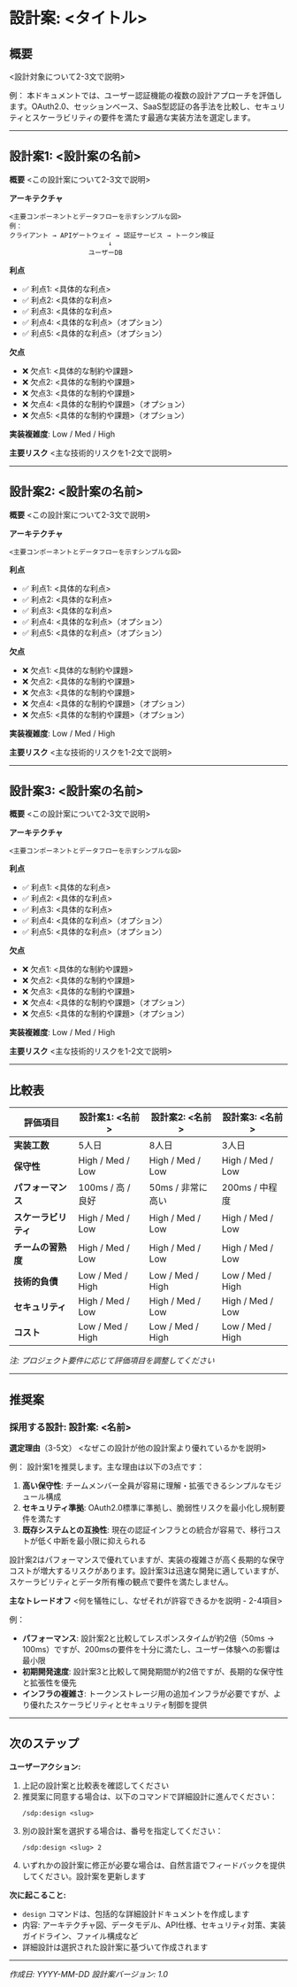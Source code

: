 # 設計案: <タイトル>

## 概要
<設計対象について2-3文で説明>

例：
本ドキュメントでは、ユーザー認証機能の複数の設計アプローチを評価します。OAuth2.0、セッションベース、SaaS型認証の各手法を比較し、セキュリティとスケーラビリティの要件を満たす最適な実装方法を選定します。

---

## 設計案1: <設計案の名前>

**概要**
<この設計案について2-3文で説明>

**アーキテクチャ**
```
<主要コンポーネントとデータフローを示すシンプルな図>
例：
クライアント → APIゲートウェイ → 認証サービス → トークン検証
                         ↓
                    ユーザーDB
```

**利点**
- ✅ 利点1: <具体的な利点>
- ✅ 利点2: <具体的な利点>
- ✅ 利点3: <具体的な利点>
- ✅ 利点4: <具体的な利点>（オプション）
- ✅ 利点5: <具体的な利点>（オプション）

**欠点**
- ❌ 欠点1: <具体的な制約や課題>
- ❌ 欠点2: <具体的な制約や課題>
- ❌ 欠点3: <具体的な制約や課題>
- ❌ 欠点4: <具体的な制約や課題>（オプション）
- ❌ 欠点5: <具体的な制約や課題>（オプション）

**実装複雑度**: Low / Med / High

**主要リスク**
<主な技術的リスクを1-2文で説明>

---

## 設計案2: <設計案の名前>

**概要**
<この設計案について2-3文で説明>

**アーキテクチャ**
```
<主要コンポーネントとデータフローを示すシンプルな図>
```

**利点**
- ✅ 利点1: <具体的な利点>
- ✅ 利点2: <具体的な利点>
- ✅ 利点3: <具体的な利点>
- ✅ 利点4: <具体的な利点>（オプション）
- ✅ 利点5: <具体的な利点>（オプション）

**欠点**
- ❌ 欠点1: <具体的な制約や課題>
- ❌ 欠点2: <具体的な制約や課題>
- ❌ 欠点3: <具体的な制約や課題>
- ❌ 欠点4: <具体的な制約や課題>（オプション）
- ❌ 欠点5: <具体的な制約や課題>（オプション）

**実装複雑度**: Low / Med / High

**主要リスク**
<主な技術的リスクを1-2文で説明>

---

## 設計案3: <設計案の名前>

**概要**
<この設計案について2-3文で説明>

**アーキテクチャ**
```
<主要コンポーネントとデータフローを示すシンプルな図>
```

**利点**
- ✅ 利点1: <具体的な利点>
- ✅ 利点2: <具体的な利点>
- ✅ 利点3: <具体的な利点>
- ✅ 利点4: <具体的な利点>（オプション）
- ✅ 利点5: <具体的な利点>（オプション）

**欠点**
- ❌ 欠点1: <具体的な制約や課題>
- ❌ 欠点2: <具体的な制約や課題>
- ❌ 欠点3: <具体的な制約や課題>
- ❌ 欠点4: <具体的な制約や課題>（オプション）
- ❌ 欠点5: <具体的な制約や課題>（オプション）

**実装複雑度**: Low / Med / High

**主要リスク**
<主な技術的リスクを1-2文で説明>

---

## 比較表

| 評価項目 | 設計案1: <名前> | 設計案2: <名前> | 設計案3: <名前> |
|----------|---------------|---------------|---------------|
| **実装工数** | 5人日 | 8人日 | 3人日 |
| **保守性** | High / Med / Low | High / Med / Low | High / Med / Low |
| **パフォーマンス** | 100ms / 高 / 良好 | 50ms / 非常に高い | 200ms / 中程度 |
| **スケーラビリティ** | High / Med / Low | High / Med / Low | High / Med / Low |
| **チームの習熟度** | High / Med / Low | High / Med / Low | High / Med / Low |
| **技術的負債** | Low / Med / High | Low / Med / High | Low / Med / High |
| **セキュリティ** | High / Med / Low | High / Med / Low | High / Med / Low |
| **コスト** | Low / Med / High | Low / Med / High | Low / Med / High |

*注: プロジェクト要件に応じて評価項目を調整してください*

---

## 推奨案

### 採用する設計: 設計案<N>: <名前>

**選定理由**（3-5文）
<なぜこの設計が他の設計案より優れているかを説明>

例：
設計案1を推奨します。主な理由は以下の3点です：
1. **高い保守性**: チームメンバー全員が容易に理解・拡張できるシンプルなモジュール構成
2. **セキュリティ準拠**: OAuth2.0標準に準拠し、脆弱性リスクを最小化し規制要件を満たす
3. **既存システムとの互換性**: 現在の認証インフラとの統合が容易で、移行コストが低く中断を最小限に抑えられる

設計案2はパフォーマンスで優れていますが、実装の複雑さが高く長期的な保守コストが増大するリスクがあります。設計案3は迅速な開発に適していますが、スケーラビリティとデータ所有権の観点で要件を満たしません。

**主なトレードオフ**
<何を犠牲にし、なぜそれが許容できるかを説明 - 2-4項目>

例：
- **パフォーマンス**: 設計案2と比較してレスポンスタイムが約2倍（50ms → 100ms）ですが、200msの要件を十分に満たし、ユーザー体験への影響は最小限
- **初期開発速度**: 設計案3と比較して開発期間が約2倍ですが、長期的な保守性と拡張性を優先
- **インフラの複雑さ**: トークンストレージ用の追加インフラが必要ですが、より優れたスケーラビリティとセキュリティ制御を提供

---

## 次のステップ

**ユーザーアクション:**
1. 上記の設計案と比較表を確認してください
2. 推奨案に同意する場合は、以下のコマンドで詳細設計に進んでください：
   ```
   /sdp:design <slug>
   ```
3. 別の設計案を選択する場合は、番号を指定してください：
   ```
   /sdp:design <slug> 2
   ```
4. いずれかの設計案に修正が必要な場合は、自然言語でフィードバックを提供してください。設計案を更新します

**次に起こること:**
- `design` コマンドは、包括的な詳細設計ドキュメントを作成します
- 内容: アーキテクチャ図、データモデル、API仕様、セキュリティ対策、実装ガイドライン、ファイル構成など
- 詳細設計は選択された設計案に基づいて作成されます

---

*作成日: YYYY-MM-DD*
*設計案バージョン: 1.0*
